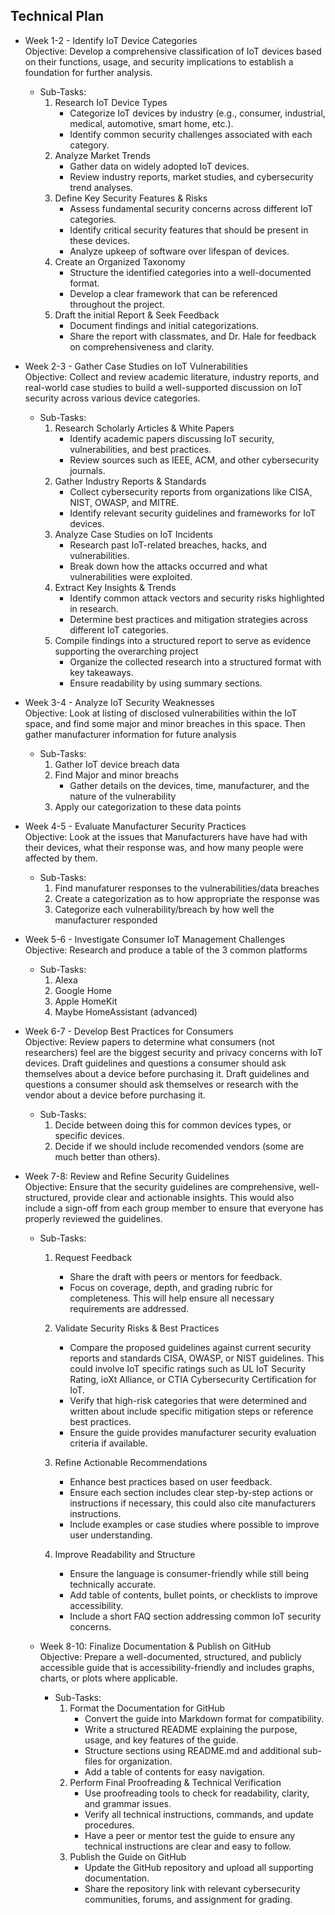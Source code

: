 ## Technical Plan

- Week 1-2 - Identify IoT Device Categories  
Objective: Develop a comprehensive classification of IoT devices based on their functions, usage, and security implications to establish a foundation for further analysis.
   
    - Sub-Tasks:  
        1.  Research IoT Device Types
            - Categorize IoT devices by industry (e.g., consumer, industrial, medical, automotive, smart home, etc.).
            - Identify common security challenges associated with each category.
        2. Analyze Market Trends
           - Gather data on widely adopted IoT devices.
           - Review industry reports, market studies, and cybersecurity trend analyses.
        3. Define Key Security Features & Risks  
           - Assess fundamental security concerns across different IoT categories.
           - Identify critical security features that should be present in these devices.
           - Analyze upkeep of software over lifespan of devices.
        4. Create an Organized Taxonomy
           - Structure the identified categories into a well-documented format.
           - Develop a clear framework that can be referenced throughout the project.
        5. Draft the initial Report & Seek Feedback
           - Document findings and initial categorizations.
           - Share the report with classmates, and Dr. Hale for feedback on comprehensiveness and clarity.
        
- Week 2-3 - Gather Case Studies on IoT Vulnerabilities  
Objective: Collect and review academic literature, industry reports, and real-world case studies to build a well-supported discussion on IoT security across various device categories.
   
    - Sub-Tasks: 
        1.  Research Scholarly Articles & White Papers
            - Identify academic papers discussing IoT security, vulnerabilities, and best practices.
            - Review sources such as IEEE, ACM, and other cybersecurity journals.
        2.  Gather Industry Reports & Standards
            - Collect cybersecurity reports from organizations like CISA, NIST, OWASP, and MITRE.
            - Identify relevant security guidelines and frameworks for IoT devices.
        3.  Analyze Case Studies on IoT Incidents
            - Research past IoT-related breaches, hacks, and vulnerabilities.
            - Break down how the attacks occurred and what vulnerabilities were exploited.
        4.  Extract Key Insights & Trends
            - Identify common attack vectors and security risks highlighted in research.
            - Determine best practices and mitigation strategies across different IoT categories.
        5.  Compile findings into a structured report to serve as evidence supporting the overarching project
            - Organize the collected research into a structured format with key takeaways.
            - Ensure readability by using summary sections.



- Week 3-4 - Analyze IoT Security Weaknesses  
Objective: Look at listing of disclosed vulnerabilities within the IoT space, and find some major and minor breaches in this space.  Then gather manufacturer information for future analysis
   
    - Sub-Tasks:  
        1. Gather IoT device breach data
        2. Find Major and minor breachs
           -  Gather details on the devices, time, manufacturer, and the nature of the vulnerability
        3. Apply our categorization to these data points

- Week 4-5 - Evaluate Manufacturer Security Practices  
Objective: Look at the issues that Manufacturers have have had with their devices, what their response was, and how many people were affected by them. 
   
    - Sub-Tasks:  
        1. Find manufaturer responses to the vulnerabilities/data breaches
        2. Create a categorization as to how appropriate the response was
        3. Categorize each vulnerability/breach by how well the manufacturer responded

- Week 5-6 - Investigate Consumer IoT Management Challenges  
  Objective:  Research and produce a table of the 3 common platforms
   
    - Sub-Tasks:  
        1. Alexa
        2. Google Home
        3. Apple HomeKit
        4. Maybe HomeAssistant (advanced)

- Week 6-7 - Develop Best Practices for Consumers  
 Objective: Review papers to determine what consumers (not researchers) feel are the biggest security and privacy concerns with IoT devices.  Draft guidelines and questions a consumer should ask themselves about a device before purchasing it. Draft guidelines and questions a consumer should ask themselves or research with the vendor about a device before purchasing it.
   
    - Sub-Tasks:  
        1.  Decide between doing this for common devices types, or specific devices.  
        2.  Decide if we should include recomended vendors (some are much better than others).  

- Week 7-8: Review and Refine Security Guidelines  
Objective: Ensure that the security guidelines are comprehensive, well-structured, provide clear and actionable insights. This would also include a sign-off from each group member to ensure that everyone has properly reviewed the guidelines.
   
    - Sub-Tasks:  
        1.  Request Feedback
            - Share the draft with peers or mentors for feedback.
            - Focus on coverage, depth, and grading rubric for completeness. This will help ensure all necessary requirements are addressed.  

        2.  Validate Security Risks & Best Practices  
            - Compare the proposed guidelines against current security reports and standards CISA, OWASP, or NIST guidelines. This could involve IoT specific ratings such as UL IoT Security Rating, ioXt Alliance, or CTIA Cybersecurity Certification for IoT. 
            - Verify that high-risk categories that were determined and written about include specific mitigation steps or reference best practices.
            - Ensure the guide provides manufacturer security evaluation criteria if available.  
        3.  Refine Actionable Recommendations
            - Enhance best practices based on user feedback.
            - Ensure each section includes clear step-by-step actions or instructions if necessary, this could also cite manufacturers instructions.  
            - Include examples or case studies where possible to improve user understanding.
        4.  Improve Readability and Structure  
            - Ensure the language is consumer-friendly while still being technically accurate.
            - Add table of contents, bullet points, or checklists to improve accessibility.
            - Include a short FAQ section addressing common IoT security concerns.
   
  - Week 8-10: Finalize Documentation & Publish on GitHub  
Objective: Prepare a well-documented, structured, and publicly accessible guide that is accessibility-friendly and includes graphs, charts, or plots where applicable.

    - Sub-Tasks:
        1. Format the Documentation for GitHub
            - Convert the guide into Markdown format for compatibility.
            - Write a structured README explaining the purpose, usage, and key features of the guide.
            - Structure sections using README.md and additional sub-files for organization.
            - Add a table of contents for easy navigation.
        2.  Perform Final Proofreading & Technical Verification
            - Use proofreading tools to check for readability, clarity, and grammar issues.
            - Verify all technical instructions, commands, and update procedures.
            - Have a peer or mentor test the guide to ensure any technical instructions are clear and easy to follow.  
        3. Publish the Guide on GitHub
           - Update the GitHub repository and upload all supporting documentation.
           - Share the repository link with relevant cybersecurity communities, forums, and assignment for grading. 
